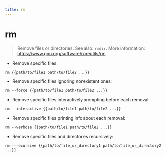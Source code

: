 ```yaml
---
title: rm
---
```

# rm

> Remove files or directories.
> See also: `rmdir`.
> More information: <https://www.gnu.org/software/coreutils/rm>.

- Remove specific files:

`rm {{path/to/file1 path/to/file2 ...}}`

- Remove specific files ignoring nonexistent ones:

`rm --force {{path/to/file1 path/to/file2 ...}}`

- Remove specific files interactively prompting before each removal:

`rm --interactive {{path/to/file1 path/to/file2 ...}}`

- Remove specific files printing info about each removal:

`rm --verbose {{path/to/file1 path/to/file2 ...}}`

- Remove specific files and directories recursively:

`rm --recursive {{path/to/file_or_directory1 path/to/file_or_directory2 ...}}`
